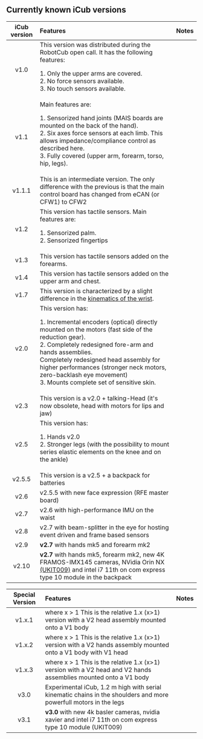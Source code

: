 ## Currently known iCub versions

| iCub version | Features | Notes | 
| :--:  | :--| :--| 
| v1.0	 | This version was distributed during the RobotCub open call. It has the following features: <p> 1. Only the upper arms are covered. <br> 2. No force sensors available. <br> 3. No touch sensors available. </p> | | 
| v1.1   |	Main features are: <p> 1. Sensorized hand joints (MAIS boards are mounted on the back of the hand). <br> 2. Six axes force sensors at each limb. This allows impedance/compliance control as described here.<br> 3. Fully covered (upper arm, forearm, torso, hip, legs). | |
| v1.1.1 | This is an intermediate version. The only difference with the previous is that the main control board has changed from eCAN (or CFW1) to CFW2 | |
| v1.2   | This version has tactile sensors. Main features are: <p> 1. Sensorized palm.<br> 2. Sensorized fingertips </p>| |
| v1.3   | This version has tactile sensors added on the forearms. | |
| v1.4   | This version has tactile sensors added on the upper arm and chest. | |
| v1.7   | This version is characterized by a slight difference in the [kinematics of the wrist](../icub_kinematics/icub-forward-kinematics/icub-forward-kinematics-arms.md). | |
| v2.0   | This version has: <p> 1. Incremental encoders (optical) directly mounted on the motors (fast side of the reduction gear). <br> 2. Completely redesigned fore-arm and hands assemblies. <br> Completely redesigned head assembly for higher performances (stronger neck motors, zero-backlash eye movement) <br> 3. Mounts complete set of sensitive skin.
| v2.3   | This version is a v2.0 + talking-Head (it's now obsolete, head with motors for lips and jaw) | |
| v2.5   | This version has: <p>  1. Hands v2.0 <br> 2. Stronger legs (with the possibility to mount series elastic elements on the knee and on the ankle) <br>   | 
| v2.5.5 | This version is a v2.5 + a backpack for batteries | | 
| v2.6   | v2.5.5 with new face expression (RFE master board) | |
| v2.7   | v2.6 with high-performance IMU on the waist | |
| v2.8   | v2.7 with beam-splitter in the eye for hosting event driven and frame based sensors | |
| v2.9   | **v2.7** with hands mk5 and forearm mk2 | |   
| v2.10  | **v2.7** with hands mk5, forearm mk2, new 4K FRAMOS-IMX145 cameras, NVidia Orin NX [(UKIT009)](../upgrade_kits/head_4k/support.md) and intel i7 11th on com express type 10 module in the backpack | |   

|Special Version |	Features | Notes |
| :---:| :---| :---|
| v1.x.1 | where x > 1 This is the relative 1.x (x>1) version with a V2 head assembly mounted onto a V1 body | |
| v1.x.2 | where x > 1 This is the relative 1.x (x>1) version with a V2 hands assembly mounted onto a V1 body with V1 head | | 
| v1.x.3 | where x > 1 This is the relative 1.x (x>1) version with a V2 head and V2 hands assemblies mounted onto a V1 body  | | 
| v3.0 | Experimental iCub, 1.2 m high with serial kinematic chains in the shoulders and more powerfull motors in the legs | | 
| v3.1 | **v3.0** with new 4k basler cameras, nvidia xavier and intel i7 11th on com express type 10 module (UKIT009) | |

